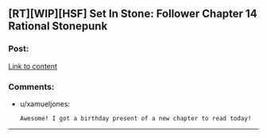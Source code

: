 ## [RT][WIP][HSF] Set In Stone: Follower Chapter 14 Rational Stonepunk

### Post:

[Link to content](https://setinstonestory.wordpress.com/2015/04/20/chapter-14/)

### Comments:

- u/xamueljones:
  ```
  Awesome! I got a birthday present of a new chapter to read today!
  ```

---

